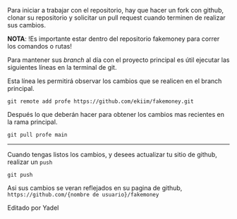 Para iniciar a trabajar con el repositorio, hay que hacer un fork con github, clonar su repositorio y solicitar un pull request cuando terminen de realizar sus cambios.

**NOTA**:
!Es importante estar dentro del repositorio fakemoney para correr los comandos o rutas!

Para mantener sus _branch_ al día con el proyecto principal es útil ejecutar las siguientes líneas en la terminal de git. 

Esta línea les permitirá observar los cambios que se realicen en el branch principal.
```
git remote add profe https://github.com/ekiim/fakemoney.git
```

Después lo que deberán hacer para obtener los cambios mas recientes en la rama principal.

```
git pull profe main
```

---

Cuando tengas listos los cambios, y desees actualizar tu sitio de github, realizar un `push`

```
git push
```

Asi sus cambios se veran reflejados en su pagina de github, `https://github.com/{nombre de usuario}/fakemoney`


Editado por Yadel
